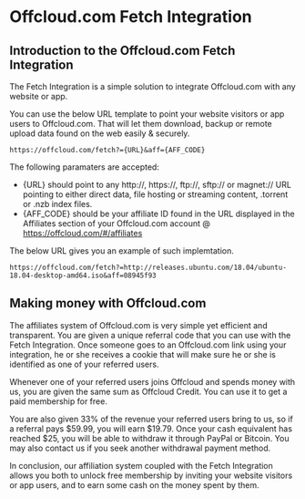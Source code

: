 Offcloud.com Fetch Integration
===============

## Introduction to the Offcloud.com Fetch Integration

The Fetch Integration is a simple solution to integrate Offcloud.com with any website or app.

You can use the below URL template to point your website visitors or app users to Offcloud.com. That will let them download, backup or remote upload data found on the web easily & securely.

```
https://offcloud.com/fetch?={URL}&aff={AFF_CODE}
```

The following paramaters are accepted:

* {URL} should point to any http://, https://, ftp://, sftp:// or magnet:// URL pointing to either direct data, file hosting or streaming content, .torrent or .nzb index files.
* {AFF_CODE} should be your affiliate ID found in the URL displayed in the Affiliates section of your Offcloud.com account @ https://offcloud.com/#/affiliates

The below URL gives you an example of such implemtation.

```
https://offcloud.com/fetch?=http://releases.ubuntu.com/18.04/ubuntu-18.04-desktop-amd64.iso&aff=08945f93
```

## Making money with Offcloud.com

The affiliates system of Offcloud.com is very simple yet efficient and transparent. You are given a unique referral code that you can use with the Fetch Integration. Once someone goes to an Offcloud.com link using your integration, he or she receives a cookie that will make sure he or she is identified as one of your referred users.

Whenever one of your referred users joins Offcloud and spends money with us, you are given the same sum as Offcloud Credit. You can use it to get a paid membership for free.

You are also given 33% of the revenue your referred users bring to us, so if a referral pays $59.99, you will earn $19.79. Once your cash equivalent has reached $25, you will be able to withdraw it through PayPal or Bitcoin. You may also contact us if you seek another withdrawal payment method.

In conclusion, our affiliation system coupled with the Fetch Integration allows you both to unlock free membership by inviting your website visitors or app users, and to earn some cash on the money spent by them.

